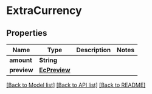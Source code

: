 # ExtraCurrency

## Properties
Name | Type | Description | Notes
------------ | ------------- | ------------- | -------------
**amount** | **String** |  | 
**preview** | [**EcPreview**](EcPreview.md) |  | 

[[Back to Model list]](../README.md#documentation-for-models) [[Back to API list]](../README.md#documentation-for-api-endpoints) [[Back to README]](../README.md)


